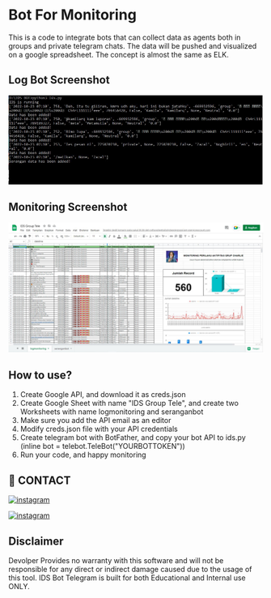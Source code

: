 # Bot For Monitoring
This is a code to integrate bots that can collect data as agents both in groups and private telegram chats. The data will be pushed and visualized on a google spreadsheet. The concept is almost the same as ELK.

## Log Bot Screenshot
![Logo](/images/idscmd.JPG)

## Monitoring Screenshot
![Logo](/images/sheetsids.JPG)

## How to use?

1. Create Google API, and download it as creds.json
2. Create Google Sheet with name "IDS Group Tele", and create two Worksheets with name logmonitoring and seranganbot
3. Make sure you add the API email as an editor
4. Modify creds.json file with your API credentials
5. Create telegram bot with BotFather, and copy your bot API to ids.py (inline bot = telebot.TeleBot("YOURBOTTOKEN"))
6. Run your code, and happy monitoring


## 🔗 CONTACT
[![instagram](https://img.shields.io/badge/CONTACT-TELEGRAM-blue)](https://t.me/noghirii)

[![instagram](https://img.shields.io/badge/CONTACT-INSTAGRAM-red)](https://instagram.com/zazal.ghiffari)


## Disclaimer

Devolper Provides no warranty with this software and will not be responsible for any direct or indirect damage caused due to the usage of this tool.
IDS Bot Telegram is built for both Educational and Internal use ONLY.
